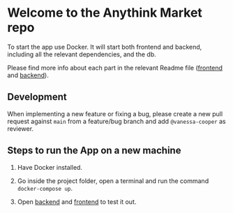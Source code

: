 # Welcome to the Anythink Market repo

To start the app use Docker. It will start both frontend and backend, including all the relevant dependencies, and the db.

Please find more info about each part in the relevant Readme file ([frontend](frontend/readme.md) and [backend](backend/README.md)).

## Development

When implementing a new feature or fixing a bug, please create a new pull request against `main` from a feature/bug branch and add `@vanessa-cooper` as reviewer.

## Steps to run the App on a new machine

1. Have Docker installed.

2. Go inside the project folder, open a terminal and run the command `docker-compose up`.

3. Open [backend](http://localhost:3000/api/ping) and [frontend](http://localhost:3001/register) to test it out.

